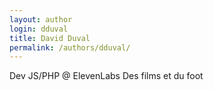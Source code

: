 ```yaml
---
layout: author
login: dduval
title: David Duval
permalink: /authors/dduval/
---
```

Dev JS/PHP @ ElevenLabs
Des films et du foot
